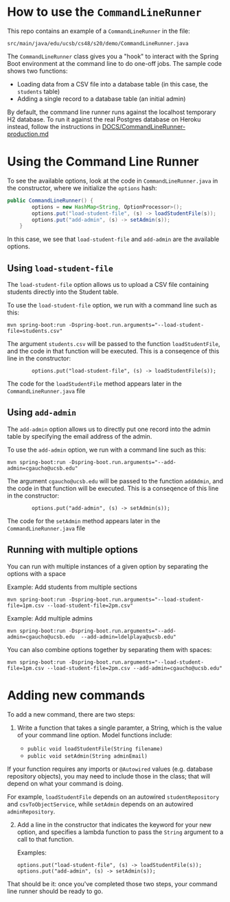 # How to use the `CommandLineRunner`

This repo contains an example of a `CommandLineRunner` in the file:

```
src/main/java/edu/ucsb/cs48/s20/demo/CommandLineRunner.java
```

The `CommandLineRunner` class gives you a "hook" to interact with the Spring Boot environment
at the command line to do one-off jobs.  The sample code shows two functions:

* Loading data from a CSV file into a database table (in this case, the `students` table)
* Adding a single record to a database table (an initial admin)

By default, the command line runner runs against the localhost temporary H2 database.
To run it against the real Postgres database on Heroku instead, follow the 
instructions in  [DOCS/CommandLineRunner-production.md](./CommandLineRunner-production.md) 

# Using the Command Line Runner

To see the available options, look at the code in `CommandLineRunner.java` in the
constructor, where we initialize the `options` hash:

```java
public CommandLineRunner() {
        options = new HashMap<String, OptionProcessor>();
        options.put("load-student-file", (s) -> loadStudentFile(s));
        options.put("add-admin", (s) -> setAdmin(s));
    }
```

In this case, we see that `load-student-file` and `add-admin` are the available options.

## Using `load-student-file`

The `load-student-file` option allows us to upload a CSV file containing students
directly into the Student table.

To use the `load-student-file` option, we run with a command line such as this:

```
mvn spring-boot:run -Dspring-boot.run.arguments="--load-student-file=students.csv" 
```

The argument `students.csv` will be passed to the function `loadStudentFile`, 
and the code in that function will be executed.  This is a conseqence of this
line in the constructor:

```
        options.put("load-student-file", (s) -> loadStudentFile(s));
```

The code for the `loadStudentFile` method appears later in the `CommandLineRunner.java` file

## Using `add-admin`

The `add-admin` option allows us to directly put one record into the admin table
by specifying the email address of the admin.

To use the `add-admin` option, we run with a command line such as this:

```
mvn spring-boot:run -Dspring-boot.run.arguments="--add-admin=cgaucho@ucsb.edu" 
```

The argument `cgaucho@ucsb.edu` will be passed to the function `addAdmin`, 
and the code in that function will be executed.  This is a conseqence of this
line in the constructor:

```
        options.put("add-admin", (s) -> setAdmin(s));
```

The code for the `setAdmin` method appears later in the `CommandLineRunner.java` file

## Running with multiple options

You can run with multiple instances of a given option by separating the options with a space

Example: Add students from multiple sections

```
mvn spring-boot:run -Dspring-boot.run.arguments="--load-student-file=1pm.csv --load-student-file=2pm.csv" 
```

Example: Add multiple admins

```
mvn spring-boot:run -Dspring-boot.run.arguments="--add-admin=cgaucho@ucsb.edu  --add-admin=ldelplaya@ucsb.edu"
```

You can also combine options together by separating them with spaces:

```
mvn spring-boot:run -Dspring-boot.run.arguments="--load-student-file=1pm.csv --load-student-file=2pm.csv --add-admin=cgaucho@ucsb.edu" 
```

# Adding new commands

To add a new command, there are two steps:

1. Write a function that takes a single paramter, a String, which is the value of 
   your command line option.   Model functions include:

   * `public void loadStudentFile(String filename)`
   * `public void setAdmin(String adminEmail)`

  If your function requires any imports or `@Autowired` values (e.g. database
  repository objects), you may need to include those in the class; that will
  depend on what your command is doing.   
  
  For example, `loadStudentFile` depends on an autowired `studentRepository` and
  `csvToObjectService`, while `setAdmin` depends on an autowired `adminRepository`.

2. Add a line in the constructor that indicates the keyword for your new option,
   and specifies a lambda function to pass the `String` argument to a call
   to that function.

   Examples:

   ```
   options.put("load-student-file", (s) -> loadStudentFile(s));
   options.put("add-admin", (s) -> setAdmin(s));
   ``` 

That should be it: once you've completed those two steps, your command line runner
should be ready to go.
